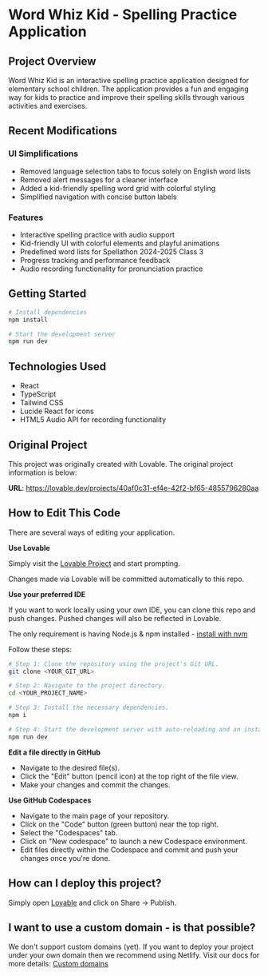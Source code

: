 # Word Whiz Kid - Spelling Practice Application

## Project Overview

Word Whiz Kid is an interactive spelling practice application designed for elementary school children. The application provides a fun and engaging way for kids to practice and improve their spelling skills through various activities and exercises.

## Recent Modifications

### UI Simplifications
- Removed language selection tabs to focus solely on English word lists
- Removed alert messages for a cleaner interface
- Added a kid-friendly spelling word grid with colorful styling
- Simplified navigation with concise button labels

### Features
- Interactive spelling practice with audio support
- Kid-friendly UI with colorful elements and playful animations
- Predefined word lists for Spellathon 2024-2025 Class 3
- Progress tracking and performance feedback
- Audio recording functionality for pronunciation practice

## Getting Started

```sh
# Install dependencies
npm install

# Start the development server
npm run dev
```

## Technologies Used
- React
- TypeScript
- Tailwind CSS
- Lucide React for icons
- HTML5 Audio API for recording functionality

## Original Project

This project was originally created with Lovable. The original project information is below:

**URL**: https://lovable.dev/projects/40af0c31-ef4e-42f2-bf65-4855796280aa

## How to Edit This Code

There are several ways of editing your application.

**Use Lovable**

Simply visit the [Lovable Project](https://lovable.dev/projects/40af0c31-ef4e-42f2-bf65-4855796280aa) and start prompting.

Changes made via Lovable will be committed automatically to this repo.

**Use your preferred IDE**

If you want to work locally using your own IDE, you can clone this repo and push changes. Pushed changes will also be reflected in Lovable.

The only requirement is having Node.js & npm installed - [install with nvm](https://github.com/nvm-sh/nvm#installing-and-updating)

Follow these steps:

```sh
# Step 1: Clone the repository using the project's Git URL.
git clone <YOUR_GIT_URL>

# Step 2: Navigate to the project directory.
cd <YOUR_PROJECT_NAME>

# Step 3: Install the necessary dependencies.
npm i

# Step 4: Start the development server with auto-reloading and an instant preview.
npm run dev
```

**Edit a file directly in GitHub**

- Navigate to the desired file(s).
- Click the "Edit" button (pencil icon) at the top right of the file view.
- Make your changes and commit the changes.

**Use GitHub Codespaces**

- Navigate to the main page of your repository.
- Click on the "Code" button (green button) near the top right.
- Select the "Codespaces" tab.
- Click on "New codespace" to launch a new Codespace environment.
- Edit files directly within the Codespace and commit and push your changes once you're done.

## How can I deploy this project?

Simply open [Lovable](https://lovable.dev/projects/40af0c31-ef4e-42f2-bf65-4855796280aa) and click on Share -> Publish.

## I want to use a custom domain - is that possible?

We don't support custom domains (yet). If you want to deploy your project under your own domain then we recommend using Netlify. Visit our docs for more details: [Custom domains](https://docs.lovable.dev/tips-tricks/custom-domain/)
